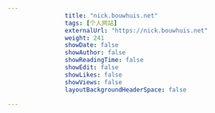 ---
                title: "nick.bouwhuis.net"
                tags: [个人网站]
                externalUrl: "https://nick.bouwhuis.net"
                weight: 241
                showDate: false
                showAuthor: false
                showReadingTime: false
                showEdit: false
                showLikes: false
                showViews: false
                layoutBackgroundHeaderSpace: false
                ---

